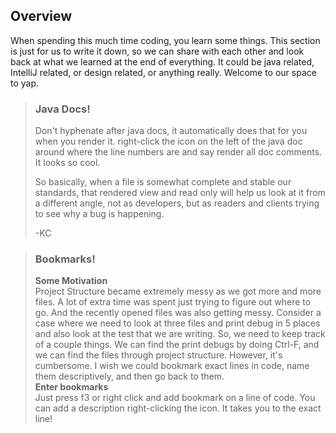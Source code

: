 Overview
-

When spending this much time coding, you learn some things. This section is just for us to
write it down, so we can share with each other and look back at what we learned at the end
of everything. It could be java related, IntelliJ related, or design related, or anything
really. Welcome to our space to yap.

> ### Java Docs!
> Don't hyphenate after java docs, it automatically does that for you when you render it.
> right-click the icon on the left of the java doc around where the line numbers are and
> say
> render all doc comments. It looks so cool.
>
> So basically, when a file is somewhat complete and
> stable our standards, that rendered view and read only will help us look at it from a
> different angle, not as developers, but as readers and clients trying to see why a bug
> is
> happening.
>
> -KC

> ### Bookmarks!
> **Some Motivation** <br>
> Project Structure became extremely messy as we got more and more files. A lot of extra
> time
> was spent just trying to figure out where to go. And the recently opened files was also
> getting messy. Consider a case where we need to look at three files and print debug in 5
> places and also look at the test that we are writing. So, we need to keep track of a
> couple
> things. We can find the print debugs by doing Ctrl-F, and we can find the files through
> project structure. However, it's cumbersome. I wish we could bookmark exact lines in
> code,
> name them descriptively, and then go back to them. <br>
> **Enter bookmarks** <br>
> Just press f3 or right click and add bookmark on a line of code. You can add a
> description
> right-clicking the icon. It takes you to the exact line!

